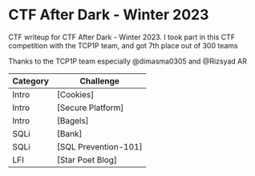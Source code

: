 # CTF After Dark - Winter 2023
CTF writeup for CTF After Dark - Winter 2023. I took part in this CTF competition with the TCP1P team, and got 7th place out of 300 teams

Thanks to the TCP1P team especially @dimasma0305 and @Rizsyad AR

| Category | Challenge
| --- | --- |
| Intro | [Cookies]
| Intro | [Secure Platform] 
| Intro | [Bagels]
| SQLi | [Bank] 
| SQLi | [SQL Prevention-101]
| LFI | [Star Poet Blog]